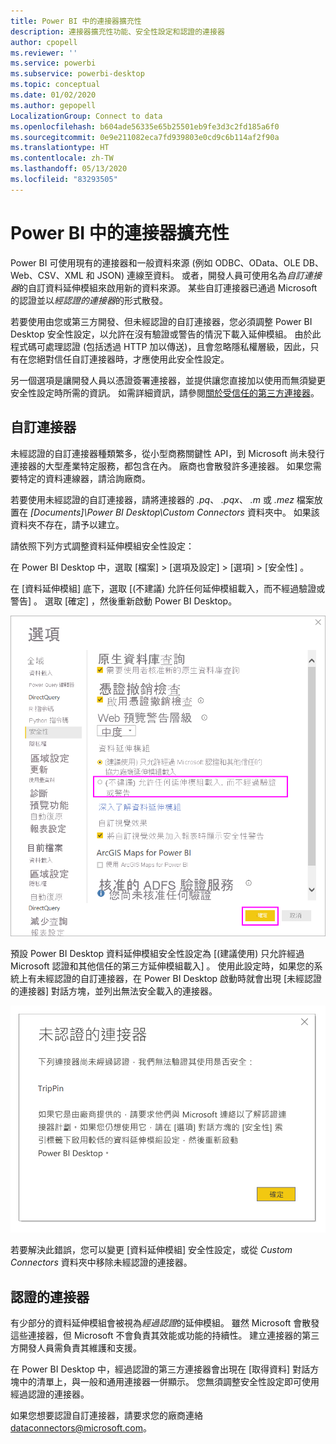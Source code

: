 ```yaml
---
title: Power BI 中的連接器擴充性
description: 連接器擴充性功能、安全性設定和認證的連接器
author: cpopell
ms.reviewer: ''
ms.service: powerbi
ms.subservice: powerbi-desktop
ms.topic: conceptual
ms.date: 01/02/2020
ms.author: gepopell
LocalizationGroup: Connect to data
ms.openlocfilehash: b604ade56335e65b25501eb9fe3d3c2fd185a6f0
ms.sourcegitcommit: 0e9e211082eca7fd939803e0cd9c6b114af2f90a
ms.translationtype: HT
ms.contentlocale: zh-TW
ms.lasthandoff: 05/13/2020
ms.locfileid: "83293505"
---
```

# <a name="connector-extensibility-in-power-bi"></a>Power BI 中的連接器擴充性

Power BI 可使用現有的連接器和一般資料來源 (例如 ODBC、OData、OLE DB、Web、CSV、XML 和 JSON) 連線至資料。 或者，開發人員可使用名為*自訂連接器*的自訂資料延伸模組來啟用新的資料來源。 某些自訂連接器已通過 Microsoft 的認證並以*經認證的連接器*的形式散發。

若要使用由您或第三方開發、但未經認證的自訂連接器，您必須調整 Power BI Desktop 安全性設定，以允許在沒有驗證或警告的情況下載入延伸模組。 由於此程式碼可處理認證 (包括透過 HTTP 加以傳送)，且會忽略隱私權層級，因此，只有在您絕對信任自訂連接器時，才應使用此安全性設定。

另一個選項是讓開發人員以憑證簽署連接器，並提供讓您直接加以使用而無須變更安全性設定時所需的資訊。 如需詳細資訊，請參閱[關於受信任的第三方連接器](desktop-trusted-third-party-connectors.md)。

## <a name="custom-connectors"></a>自訂連接器

未經認證的自訂連接器種類繁多，從小型商務關鍵性 API，到 Microsoft 尚未發行連接器的大型產業特定服務，都包含在內。 廠商也會散發許多連接器。 如果您需要特定的資料連線器，請洽詢廠商。 

若要使用未經認證的自訂連接器，請將連接器的 *.pq*、 *.pqx*、 *.m* 或 *.mez* 檔案放置在 *\[Documents]\\Power BI Desktop\\Custom Connectors* 資料夾中。 如果該資料夾不存在，請予以建立。

請依照下列方式調整資料延伸模組安全性設定：

在 Power BI Desktop 中，選取 [檔案]   > [選項及設定]   > [選項]   > [安全性]  。

在 [資料延伸模組]  底下，選取 [(不建議) 允許任何延伸模組載入，而不經過驗證或警告]  。 選取 [確定]  ，然後重新啟動 Power BI Desktop。 

![在資料延伸模組安全性選項中允許未經認證的自訂連接器](media/desktop-connector-extensibility/data-extension-security-1.png)

預設 Power BI Desktop 資料延伸模組安全性設定為 [(建議使用) 只允許經過 Microsoft 認證和其他信任的第三方延伸模組載入]  。 使用此設定時，如果您的系統上有未經認證的自訂連接器，在 Power BI Desktop 啟動時就會出現 [未經認證的連接器]  對話方塊，並列出無法安全載入的連接器。

![未經認證的連接器對話方塊](media/desktop-connector-extensibility/data-extension-security-2.png)

若要解決此錯誤，您可以變更 [資料延伸模組]  安全性設定，或從 *Custom Connectors* 資料夾中移除未經認證的連接器。

## <a name="certified-connectors"></a>認證的連接器

有少部分的資料延伸模組會被視為*經過認證*的延伸模組。 雖然 Microsoft 會散發這些連接器，但 Microsoft 不會負責其效能或功能的持續性。 建立連接器的第三方開發人員需負責其維護和支援。 

在 Power BI Desktop 中，經過認證的第三方連接器會出現在 [取得資料]  對話方塊中的清單上，與一般和通用連接器一併顯示。 您無須調整安全性設定即可使用經過認證的連接器。

如果您想要認證自訂連接器，請要求您的廠商連絡 dataconnectors@microsoft.com。
